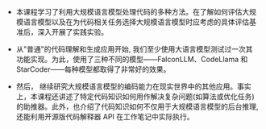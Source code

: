 - 本课程学习了利用大规模语言模型处理代码的多种方法。在了解如何评估大规模语言模型以及在为代码相关任务选择大规模语言模型时应考虑的具体评估基准后，深入开展了实践实验。

- 从"普通"的代码理解和生成应用开始, 我们至少使用大语言模型测试过一次其功能实现。为此，使用了三种不同的模型——FalconLLM、CodeLlama 和 StarCoder——每种模型都取得了非常好的效果。

- 然后， 继续研究大规模语言模型的编码能力在现实世界中的其他应用。事实上，本课程还讲述了特定代码知识如何用作解决复杂问题(如算法或优化任务)的助推器。此外，也介绍了代码知识如何不仅用于大规模语言模型的后台推理, 还能利用开源版代码解释器 API 在工作笔记中实际执行。